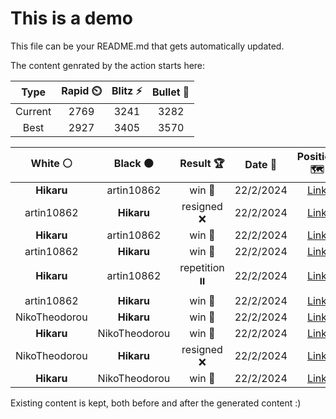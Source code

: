 # This is a demo

This file can be your README.md that gets automatically updated.

The content genrated by the action starts here:

<!--START_SECTION:chessStats-->
<!-- Automatically generated with https://github.com/Balastrong/chess-stats-action -->

| Type | Rapid ⏲️ | Blitz ⚡ | Bullet 🔫 |
|:---:|:---:|:---:|:---:|
| Current | 2769 | 3241 | 3282 |
| Best | 2927 | 3405 | 3570 |

| White ⚪ | Black ⚫ | Result 🏆 | Date 📅 | Position 🗺️ | Type 🕕 |
|:---:|:---:|:---:|:---:|:---:|:---:|
| **Hikaru** | artin10862 | win 🥇 | 22/2/2024 | <a href="http://www.ee.unb.ca/cgi-bin/tervo/fen.pl?select=r5Qk/5p2/p4N1p/1p5p/2q5/P4P2/1PP4P/1K4R1 b - -">Link</a> | Blitz |
| artin10862 | **Hikaru** | resigned ❌ | 22/2/2024 | <a href="http://www.ee.unb.ca/cgi-bin/tervo/fen.pl?select=2q5/5Qbk/3pnN2/2p1p2p/2P1P1P1/2P2p2/5B2/6K1 b - -">Link</a> | Blitz |
| **Hikaru** | artin10862 | win 🥇 | 22/2/2024 | <a href="http://www.ee.unb.ca/cgi-bin/tervo/fen.pl?select=5k2/2Q4p/7r/8/5P2/4P1K1/8/8 b - -">Link</a> | Blitz |
| artin10862 | **Hikaru** | win 🥇 | 22/2/2024 | <a href="http://www.ee.unb.ca/cgi-bin/tervo/fen.pl?select=7k/1p4p1/1b3p2/1P2p2p/R3P2P/2pP2Pb/4BP2/2r1NK2 w - -">Link</a> | Blitz |
| **Hikaru** | artin10862 | repetition ⏸️ | 22/2/2024 | <a href="http://www.ee.unb.ca/cgi-bin/tervo/fen.pl?select=4r1k1/1p3p2/p1p3pp/8/5PQ1/q4BP1/2P4P/2KR4 w - -">Link</a> | Blitz |
| artin10862 | **Hikaru** | win 🥇 | 22/2/2024 | <a href="http://www.ee.unb.ca/cgi-bin/tervo/fen.pl?select=5r1k/1p5p/p6P/8/3pB1P1/P2K1r2/1P6/8 w - -">Link</a> | Blitz |
| NikoTheodorou | **Hikaru** | win 🥇 | 22/2/2024 | <a href="http://www.ee.unb.ca/cgi-bin/tervo/fen.pl?select=1k1rr3/1bp3Q1/3b4/1p1pN3/3R1PNp/7P/2n3PK/2q5 w - -">Link</a> | Blitz |
| **Hikaru** | NikoTheodorou | win 🥇 | 22/2/2024 | <a href="http://www.ee.unb.ca/cgi-bin/tervo/fen.pl?select=6r1/p3B2p/2pNb3/2p1Q2k/5p2/3P1Pq1/P1P3P1/6K1 b - -">Link</a> | Blitz |
| NikoTheodorou | **Hikaru** | resigned ❌ | 22/2/2024 | <a href="http://www.ee.unb.ca/cgi-bin/tervo/fen.pl?select=6K1/4k1P1/8/8/8/4r3/5R2/8 w - -">Link</a> | Blitz |
| **Hikaru** | NikoTheodorou | win 🥇 | 22/2/2024 | <a href="http://www.ee.unb.ca/cgi-bin/tervo/fen.pl?select=5R2/P6k/4N3/8/2p4p/2P3rP/6P1/4n1K1 b - -">Link</a> | Blitz |

<!--END_SECTION:chessStats-->

Existing content is kept, both before and after the generated content :)
